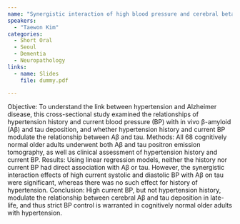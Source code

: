 ```yaml
---
name: "Synergistic interaction of high blood pressure and cerebral beta-amyloid on tau pathology"
speakers:
  - "Taewon Kim"
categories:
  - Short Oral
  - Seoul
  - Dementia
  - Neuropathology
links:
  - name: Slides
    file: dummy.pdf

---
```


Objective: To understand the link between hypertension and Alzheimer disease, this cross-sectional study examined the relationships of hypertension history and current blood pressure (BP) with in vivo β-amyloid (Aβ) and tau deposition, and whether hypertension history and current BP modulate the relationship between Aβ and tau.
Methods: All 68 cognitively normal older adults underwent both Aβ and tau positron emission tomography, as well as clinical assessment of hypertension history and current BP.
Results: Using linear regression models, neither the history nor current BP had direct association with Aβ or tau. However, the synergistic interaction effects of high current systolic and diastolic BP with Aβ on tau were significant, whereas there was no such effect for history of hypertension.
Conclusion: High current BP, but not hypertension history, modulate the relationship between cerebral Aβ and tau deposition in late-life, and thus strict BP control is warranted in cognitively normal older adults with hypertension.
